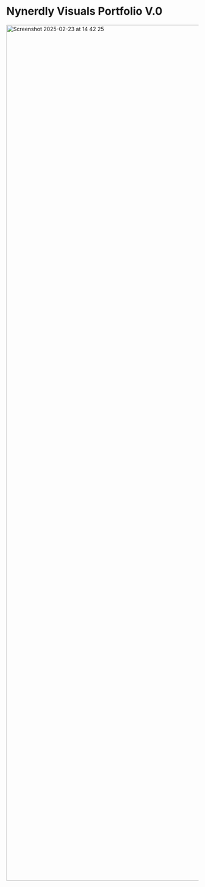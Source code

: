 # Nynerdly Visuals Portfolio V.0

<img width="2240" alt="Screenshot 2025-02-23 at 14 42 25" src="https://github.com/user-attachments/assets/bca1c722-2755-4ff4-aeaf-cd8fc8575e89" />
